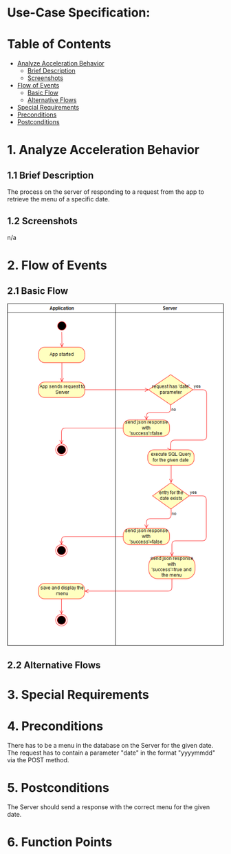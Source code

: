 # Use-Case Specification: 

# Table of Contents
- [Analyze Acceleration Behavior](#1-analyze-acceleration-behavior)
    - [Brief Description](#11-brief-description)
    - [Screenshots](#12-screenshots)
- [Flow of Events](#2-flow-of-events)
    - [Basic Flow](#21-basic-flow)
    - [Alternative Flows](#22-alternative-flows)
- [Special Requirements](#3-special-requirements)
- [Preconditions](#4-preconditions)
- [Postconditions](#5-postconditions)

# 1. Analyze Acceleration Behavior
## 1.1 Brief Description

The process on the server of responding to a request from the app to retrieve the menu of a specific date.

## 1.2 Screenshots

n/a

# 2. Flow of Events
## 2.1 Basic Flow

![Provide Menus Diagram](ProvideMenusDiagram.png)

## 2.2 Alternative Flows
# 3. Special Requirements


# 4. Preconditions

There has to be a menu in the database on the Server for the given date.
The request has to contain a parameter "date" in the format "yyyymmdd" via the POST method. 

# 5. Postconditions

The Server should send a response with the correct menu for the given date.

# 6. Function Points
